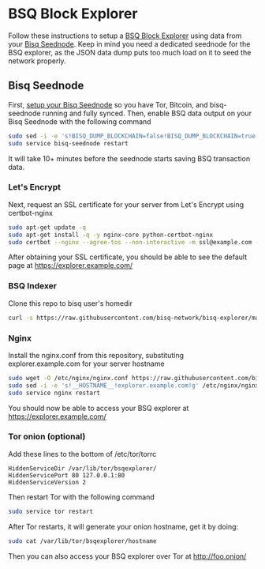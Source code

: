 # BSQ Block Explorer

Follow these instructions to setup a [BSQ Block Explorer](https://explorer.bisq.network) using data from your [Bisq Seednode](https://github.com/bisq-network/bisq/tree/master/seednode). Keep in mind you need a dedicated seednode for the BSQ explorer, as the JSON data dump puts too much load on it to seed the network properly.

## Bisq Seednode

First, [setup your Bisq Seednode](https://github.com/bisq-network/bisq/tree/master/seednode#bisq-seed-node) so you have Tor, Bitcoin, and bisq-seednode running and fully synced. Then, enable BSQ data output on your Bisq Seednode with the following command

```bash
sudo sed -i -e 's!BISQ_DUMP_BLOCKCHAIN=false!BISQ_DUMP_BLOCKCHAIN=true!' /etc/default/bisq-seednode.env
sudo service bisq-seednode restart
```

It will take 10+ minutes before the seednode starts saving BSQ transaction data.

### Let's Encrypt

Next, request an SSL certificate for your server from Let's Encrypt using certbot-nginx

```bash
sudo apt-get update -q
sudo apt-get install -q -y nginx-core python-certbot-nginx
sudo certbot --nginx --agree-tos --non-interactive -m ssl@example.com -d explorer.example.com
```

After obtaining your SSL certificate, you should be able to see the default page at https://explorer.example.com/

### BSQ Indexer

Clone this repo to bisq user's homedir
```bash
curl -s https://raw.githubusercontent.com/bisq-network/bisq-explorer/master/install_bsq_explorer_debian.sh | sudo bash
```

### Nginx

Install the nginx.conf from this repository, substituting explorer.example.com for your server hostname
```bash
sudo wget -O /etc/nginx/nginx.conf https://raw.githubusercontent.com/bisq-network/bisq-explorer/master/nginx.conf
sudo sed -i -e 's!__HOSTNAME__!explorer.example.com!g' /etc/nginx/nginx.conf
sudo service nginx restart
```

You should now be able to access your BSQ explorer at https://explorer.example.com/

### Tor onion (optional)

Add these lines to the bottom of /etc/tor/torrc
```
HiddenServiceDir /var/lib/tor/bsqexplorer/
HiddenServicePort 80 127.0.0.1:80
HiddenServiceVersion 2
```

Then restart Tor with the following command
```bash
sudo service tor restart
```

After Tor restarts, it will generate your onion hostname, get it by doing:

```bash
sudo cat /var/lib/tor/bsqexplorer/hostname
```

Then you can also access your BSQ explorer over Tor at http://foo.onion/
